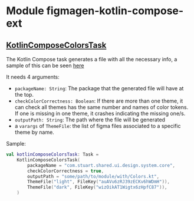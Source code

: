 # Module figmagen-kotlin-compose-ext

## [KotlinComposeColorsTask](src/main/kotlin/com/stuart/figmagen/kotlin/compose/extensions/KotlinComposeColorsTask.kt)

The Kotlin Compose task generates a file with all the necessary info, a sample of this can be seen
[here](src/test/resources/Colors.expected.kotlin)

It needs 4 arguments:

- `packageName: String`: The package that the generated file will have at the top.
- `checkColorCorrectness: Boolean`: If there are more than one theme, it can check all themes has
  the same number and names of color tokens. If one is missing in one theme, it crashes indicating
  the missing one/s.
- `outputPath: String`: The path where the file will be generated
- a `varargs` of `ThemeFile`: the list of figma files associated to a specific theme by name.

Sample:

```kotlin
val kotlinComposeColorsTask: Task =
    KotlinComposeColorsTask(
        packageName = "com.stuart.shared.ui.design.system.core",
        checkColorCorrectness = true,
        outputPath = "some/path/to/module/with/Colors.kt",
        ThemeFile("light", FileKey("auAVu6zRJ39zECKv6hWDmH")),
        ThemeFile("dark", FileKey("wizOikAT1Wigtx6zHpfC87")),
    )
```

